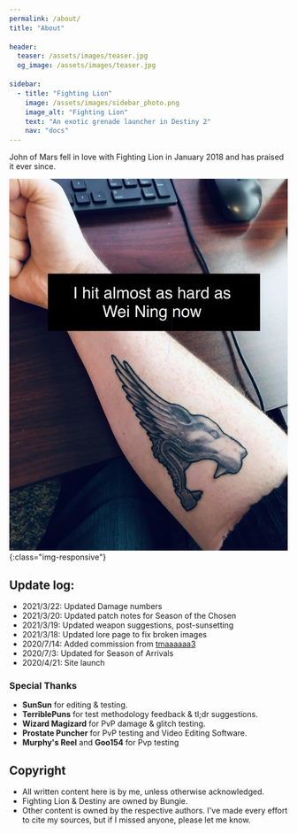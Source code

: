 ```yaml
---
permalink: /about/
title: "About"

header:
  teaser: /assets/images/teaser.jpg
  og_image: /assets/images/teaser.jpg

sidebar:
  - title: "Fighting Lion"
    image: /assets/images/sidebar_photo.png
    image_alt: "Fighting Lion"
    text: "An exotic grenade launcher in Destiny 2"
    nav: "docs"
---
```


John of Mars fell in love with Fighting Lion in January 2018 and has praised it ever since.

![My tattoo](/assets/images/tattoo.jpg){:class="img-responsive"}

## Update log:
- 2021/3/22: Updated Damage numbers
- 2021/3/20: Updated patch notes for Season of the Chosen
- 2021/3/19: Updated weapon suggestions, post-sunsetting
- 2021/3/18: Updated lore page to fix broken images
- 2020/7/14: Added commission from [tmaaaaaa3](https://twitter.com/tmaaaaa3/)
- 2020/7/3: Updated for Season of Arrivals
- 2020/4/21: Site launch

### Special Thanks

- **SunSun** for editing & testing.
- **TerriblePuns** for test methodology feedback & tl;dr suggestions.
- **Wizard Magizard** for PvP damage & glitch testing.
- **Prostate Puncher** for PvP testing and Video Editing Software.
- **Murphy's Reel** and **Goo154** for Pvp testing

## Copyright

- All written content here is by me, unless otherwise acknowledged.
- Fighting Lion & Destiny are owned by Bungie.
- Other content is owned by the respective authors. I've made every effort to cite my sources, but if I missed anyone, please let me know.
